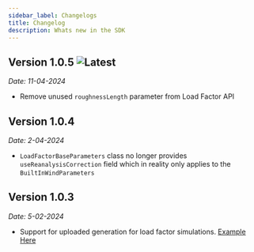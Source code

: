 ```yaml
---
sidebar_label: Changelogs
title: Changelog
description: Whats new in the SDK
---
```


## Version 1.0.5 ![Latest](https://img.shields.io/badge/-Latest-ffcc00?style=for-the-badge)

_Date: 11-04-2024_

- Remove unused `roughnessLength` parameter from Load Factor API

## Version 1.0.4

_Date: 2-04-2024_

- `LoadFactorBaseParameters` class no longer provides `useReanalysisCorrection` field which in reality only applies to the `BuiltInWindParameters`

## Version 1.0.3

_Date: 5-02-2024_

- Support for uploaded generation for load factor simulations. [Example Here](Examples/Load%20Factors/common#calculate-load-factors-from-collected-production-data)